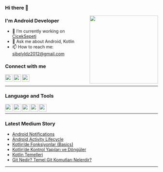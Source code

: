 ### Hi there 👋
<!-- 

	   *****          *       | *\  *       *      *    
      /              * *      |   \   *    *      * * 
     /              *   *     |   /    * *       *   *
    |              *     *    |**/      *       *     *
    |     ******  *********   |**\      *      *********
	 \        /  *         *  |   \     *     *         *
	  \      /  *           * |   /     *    *           *
        ****   *             *| */      *  *              *...



-->

<img src="https://media.giphy.com/media/u2pmTWUi0MXjyrMaVj/giphy.gif" align="right" with="360" height="225">

### I'm Android Developer

- 🔭 I’m currently working on [CicekSepeti](https://www.ciceksepeti.com/)
- 💬 Ask me about Android, Kotlin
- 📫 How to reach me: sibelyldz2012@gmail.com

### Connect with me

[<img height="24" width="24" align= "center" src="https://cdn-icons-png.flaticon.com/512/174/174857.png"/>][linkedln]
[<img height="24" width="24" align= "center" src="https://cdn4.iconfinder.com/data/icons/social-media-2210/24/Medium-512.png"/>][medium]
[<img height="24" width="24" align= "center" src="https://cdn-icons-png.flaticon.com/512/561/561127.png"/>](mailto:sibelyldz2012@gmail.com)

<hr>

### Language and Tools

[<img align="left" src="https://cdn-icons-png.flaticon.com/512/174/174836.png" width="25" height="25" />][android]
[<img align="left" src="https://upload.wikimedia.org/wikipedia/commons/thumb/7/74/Kotlin_Icon.png/600px-Kotlin_Icon.png" width="25" height="25" />][kotlin]
[<img align="left" src="https://git-scm.com/images/logos/logomark-orange@2x.png" width="25" height="25" />][git]
[<img align="left" src="https://upload.wikimedia.org/wikipedia/commons/thumb/e/e3/Android_Studio_Icon_%282014-2019%29.svg/1200px-Android_Studio_Icon_%282014-2019%29.svg.png" width="25" height="25" />][androidStudio]
[<img align="left" src="https://upload.wikimedia.org/wikipedia/commons/thumb/9/9c/IntelliJ_IDEA_Icon.svg/2048px-IntelliJ_IDEA_Icon.svg.png" width="25" height="25" />][intellij]

<br/>
<hr>

### Latest Medium Story

<!-- BLOG-POST-LIST:START -->
- [Android Notifications](https://medium.com/wellbees/android-notifications-4a58cb46a6d0)
- [Android Activity Lifecycle](https://medium.com/wellbees/android-activity-lifecycle-ec4a7a493ce3)
- [Kotlin’de Fonksiyonlar (Basics)](https://medium.com/@sibelyiildz/kotlinde-fonksiyonlar-basics-f80d1e30a40c)
- [Kotlin’de Kontrol Yapıları ve Döngüler](https://medium.com/@sibelyiildz/kotlinde-kontrol-yap%C4%B1lar%C4%B1-ve-d%C3%B6ng%C3%BCler-9845ec5851b9)
- [Kotlin Temelleri](https://medium.com/@sibelyiildz/kotlin-temelleri-dc792c87ceec)
- [Git Nedir? Temel Git Komutları Nelerdir?](https://medium.com/@sibelyiildz/git-nedir-temel-git-komutlar%C4%B1-nelerdir-54ce40725385)
<!-- BLOG-POST-LIST:END -->

<hr>

[linkedln]:https://www.linkedin.com/in/sibelyiildz/
[medium]:https://medium.com/@sibelyiildz
[android]:https://developer.android.com/
[kotlin]:https://kotlinlang.org/
[git]:https://git-scm.com/
[androidStudio]:https://developer.android.com/studio
[intellij]:https://www.jetbrains.com/idea/
